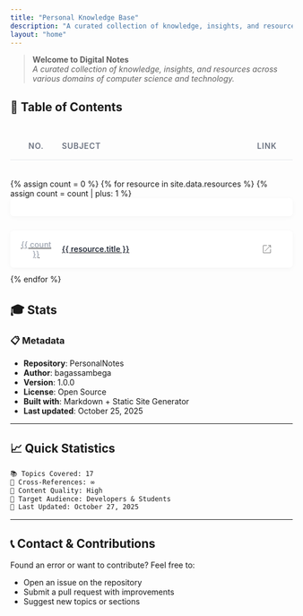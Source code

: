 ```yaml
---
title: "Personal Knowledge Base"
description: "A curated collection of knowledge, insights, and resources across various domains of computer science and technology"
layout: "home"
---
```


> **Welcome to Digital Notes**  
> _A curated collection of knowledge, insights, and resources across various domains of computer science and technology._

## 📁 Table of Contents

<style>
  .toc-container {
    margin: 2rem 0;
    display: flex;
    flex-direction: column;
    gap: 0.75rem;
  }

  .toc-header {
    display: grid;
    grid-template-columns: 60px 1fr 60px;
    gap: 1rem;
    padding: 1rem;
    font-weight: 600;
    font-size: 0.875rem;
    text-transform: uppercase;
    letter-spacing: 0.05em;
    color: #6b7280;
    border-bottom: 1px solid #e5e7eb;
    margin-bottom: 0.5rem;
  }

  .dark .toc-header {
    color: #9ca3af;
    border-bottom: 1px solid #374151;
  }

  .toc-header-no {
    text-align: center;
  }

  .toc-header-title {
    text-align: left;
  }

  .toc-header-link {
    text-align: center;
  }

  .toc-item {
    display: grid;
    grid-template-columns: 60px 1fr 60px;
    gap: 1rem;
    padding: 1rem;
    align-items: center;
    border-radius: 6px;
    transition: all 0.2s ease;
    background-color: #ffffff;
    box-shadow: 0 2px 8px rgba(0, 0, 0, 0.04);
  }

  .dark .toc-item {
    background-color: #1f2937;
    box-shadow: 0 2px 8px rgba(0, 0, 0, 0.3);
  }

  .toc-item:hover {
    background-color: #f9fafb;
    box-shadow: 0 4px 12px rgba(0, 0, 0, 0.08);
  }

  .dark .toc-item:hover {
    background-color: #374151;
    box-shadow: 0 4px 12px rgba(0, 0, 0, 0.4);
  }

  .toc-no {
    text-align: center;
    font-size: 0.875rem;
    color: #9ca3af;
    font-weight: 500;
  }

  .dark .toc-no {
    color: #6b7280;
  }

  .toc-title {
    text-align: left;
    font-weight: 500;
    color: #111827;
  }

  .dark .toc-title {
    color: #f9fafb;
  }

  .toc-link {
    text-align: center;
  }

  .toc-link a {
    display: inline-flex;
    align-items: center;
    justify-content: center;
    width: 32px;
    height: 32px;
    border-radius: 4px;
    transition: all 0.2s ease;
    color: #4b5563;
  }

  .dark .toc-link a {
    color: #9ca3af;
  }

  .toc-link a:hover {
    background-color: #f9fafb;
    color: #111827;
  }

  .dark .toc-link a:hover {
    background-color: rgba(55, 65, 81, 0.5);
    color: #f9fafb;
  }

  .toc-link svg {
    width: 18px;
    height: 18px;
    stroke: currentColor;
    stroke-width: 2;
  }

  .icon-container {
    display: inline-flex;
    align-items: center;
    justify-content: center;
    width: 2rem;
    height: 2rem;
    border-radius: 0.25rem;
    transition: all 0.2s ease;
  }

  .toc-item:hover .icon-container {
    background-color: rgba(229, 231, 235, 0.5);
  }

  .dark .toc-item:hover .icon-container {
    background-color: rgba(75, 85, 99, 0.5);
  }

  .toc-item:hover .toc-title {
    color: #111827;
    transition: color 0.2s ease;
  }

  .dark .toc-item:hover .toc-title {
    color: #ffffff;
  }

  @media (max-width: 640px) {
    .toc-header {
      grid-template-columns: 40px 1fr 40px;
      padding: 0.75rem;
      font-size: 0.75rem;
    }

    .toc-item {
      grid-template-columns: 40px 1fr 40px;
      padding: 0.75rem;
      gap: 0.75rem;
    }

    .toc-title {
      font-size: 0.9rem;
    }

    .toc-link svg {
      width: 16px;
      height: 16px;
    }
  }
</style>


<div class="toc-container no-underline">
  <div class="toc-header">
    <div class="toc-header-no">No.</div>
    <div class="toc-header-title">Subject</div>
    <div class="toc-header-link">Link</div>
  </div>

{% assign count = 0 %}
{% for resource in site.data.resources %}
{% assign count = count | plus: 1 %}
<a href="{{ resource.url | relative_url }}" target="_blank" rel="noopener noreferrer" class="toc-item group no-underline">

  <div class="toc-no no-underline">{{ count }}</div>
  <div class="toc-title">{{ resource.title }}</div>
  <div class="toc-link">
  <div class="icon-container">
  <svg viewBox="0 0 64 64" xmlns="http://www.w3.org/2000/svg" fill="none" class="w-[18px] h-[18px] stroke-current">
  <path d="M55.4,32V53.58a1.81,1.81,0,0,1-1.82,1.82H10.42A1.81,1.81,0,0,1,8.6,53.58V10.42A1.81,1.81,0,0,1,10.42,8.6H32"/>
  <polyline points="40.32 8.6 55.4 8.6 55.4 24.18"/>
  <line x1="19.32" y1="45.72" x2="54.61" y2="8.91"/>
  </svg>
  </div>
  </div>
  </a>
{% endfor %}

</div>

## 🎓 Stats

### 📋 Metadata

- **Repository**: PersonalNotes
- **Author**: bagassambega
- **Version**: 1.0.0
- **License**: Open Source
- **Built with**: Markdown + Static Site Generator
- **Last updated**: October 25, 2025

---

## 📈 Quick Statistics

```md
📚 Topics Covered: 17
🔗 Cross-References: ∞
📝 Content Quality: High
🎯 Target Audience: Developers & Students
📅 Last Updated: October 27, 2025
```

---

## 📞 Contact & Contributions

Found an error or want to contribute? Feel free to:

- Open an issue on the repository
- Submit a pull request with improvements
- Suggest new topics or sections
